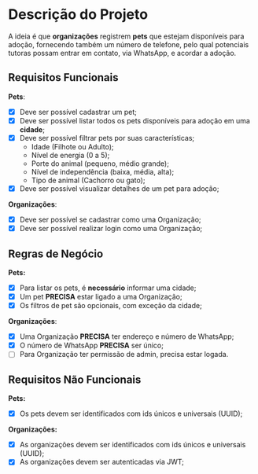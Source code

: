 # Descrição do Projeto
A ideia é que **organizações** registrem **pets** que estejam disponíveis para adoção, fornecendo também um número de telefone, pelo qual potenciais tutoras possam entrar em contato, via WhatsApp, e acordar a adoção. 

## Requisitos Funcionais
**Pets**:
- [x] Deve ser possível cadastrar um pet;
- [x] Deve ser possível listar todos os pets disponíveis para adoção em uma **cidade**;
- [x] Deve ser possível filtrar pets por suas características;
    - Idade (Filhote ou Adulto);
    - Nível de energia (0 a 5);
    - Porte do animal (pequeno, médio grande);
    - Nível de independência (baixa, média, alta);
    - Tipo de animal (Cachorro ou gato);
- [x] Deve ser possível visualizar detalhes de um pet para adoção;

**Organizações**:
- [x] Deve ser possível se cadastrar como uma Organização;
- [x] Deve ser possível realizar login como uma Organização;

## Regras de Negócio
**Pets:**
- [x] Para listar os pets, é **necessário** informar uma cidade;
- [x] Um pet **PRECISA** estar ligado a uma Organização;
- [x] Os filtros de pet são opcionais, com exceção da cidade;

**Organizações**:
- [x] Uma Organização **PRECISA** ter endereço e número de WhatsApp;
- [x] O número de WhatsApp **PRECISA** ser único;
- [ ] Para Organização ter permissão de admin, precisa estar logada.

## Requisitos Não Funcionais
**Pets:**
- [x] Os pets devem ser identificados com ids únicos e universais (UUID);

**Organizações:**
- [x] As organizações devem ser identificados com ids únicos e universais (UUID);
- [x] As organizações devem ser autenticadas via JWT;